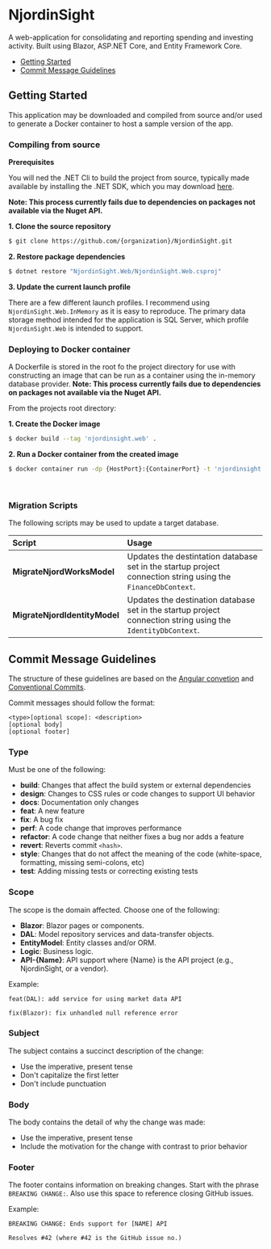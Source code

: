 # NjordinSight #
A web-application for consolidating and reporting spending and investing activity. Built using Blazor, ASP.NET Core, and Entity Framework Core.

* [Getting Started](#getting-started)
* [Commit Message Guidelines](#commit-message-guidelines)

## Getting Started ##
This application may be downloaded and compiled from source and/or used to generate a Docker container 
to host a sample version of the app.

### **Compiling from source** 

**Prerequisites**

You will ned the .NET Cli to build the project from source, typically made available by installing the .NET SDK, which you may download [here](https://learn.microsoft.com/en-us/dotnet/core/install/windows?tabs=net70).

**Note: This process currently fails due to dependencies on packages not available via the Nuget API.**

**1. Clone the source repository**
``` Bash
$ git clone https://github.com/{organization}/NjordinSight.git
```
**2. Restore package dependencies**
``` Bash
$ dotnet restore "NjordinSight.Web/NjordinSight.Web.csproj"
```

**3. Update the current launch profile**

There are a few different launch profiles. I recommend using `NjordinSight.Web.InMemory` as it is easy to reproduce. The primary data storage method intended for the application is SQL Server, which profile `NjordinSight.Web` is intended to support.

### **Deploying to Docker container**
A Dockerfile is stored in the root fo the project directory for use with constructing an image that can be run as a container using the in-memory database provider. 
**Note: This process currently fails due to dependencies on packages not available via the Nuget API.**

From the projects root directory:

**1. Create the Docker image**
``` Bash
$ docker build --tag 'njordinsight.web' .
```
**2. Run a Docker container from the created image**
```Bash
$ docker container run -dp {HostPort}:{ContainerPort} -t 'njordinsight.web'
```
<br/>

### Migration Scripts ###
The following scripts may be used to update a target database.

| Script | Usage |
|:--- |:--- |
| **MigrateNjordWorksModel** | Updates the destintation database set in the startup project connection string using the `FinanceDbContext`.
| **MigrateNjordIdentityModel** | Updates the destination database set in the startup project connection string using the `IdentityDbContext`.

## Commit Message Guidelines ##

The structure of these guidelines are based on the [Angular convetion](
https://github.com/angular/angular/blob/22b96b9/CONTRIBUTING.md#commit) and 
[Conventional Commits](https://www.conventionalcommits.org/en/v1.0.0-beta.2/).

Commit messages should follow the format:
```
<type>[optional scope]: <description>
[optional body]
[optional footer]
```

### Type ###
Must be one of the following:

* **build**: Changes that affect the build system or external dependencies
* **design**: Changes to CSS rules or code changes to support UI behavior
* **docs**: Documentation only changes
* **feat**: A new feature
* **fix**: A bug fix
* **perf**: A code change that improves performance
* **refactor**: A code change that neither fixes a bug nor adds a feature
* **revert**: Reverts commit `<hash>`.
* **style**: Changes that do not affect the meaning of the code 
(white-space, formatting, missing semi-colons, etc)
* **test**: Adding missing tests or correcting existing tests

### Scope ###
The scope is the domain affected. Choose one of the following:
* **Blazor**: Blazor pages or components.
* **DAL**: Model repository services and data-transfer objects.
* **EntityModel**: Entity classes and/or ORM.
* **Logic**: Business logic.
* **API-{Name}**: API support where {Name} is the API project (e.g., NjordinSight, or a vendor).

Example: 
```
feat(DAL): add service for using market data API

fix(Blazor): fix unhandled null reference error
```

### Subject ###
The subject contains a succinct description of the change:

* Use the imperative, present tense
* Don't capitalize the first letter
* Don't include punctuation

### Body ###
The body contains the detail of why the change was made:
* Use the imperative, present tense
* Include the motivation for the change with contrast to prior behavior

### Footer ###
The footer contains information on breaking changes. Start with the phrase 
`BREAKING CHANGE:`. Also use this space to reference closing GitHub issues. 

Example:
```
BREAKING CHANGE: Ends support for [NAME] API

Resolves #42 (where #42 is the GitHub issue no.)
```
